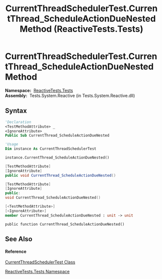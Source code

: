 ﻿---
title: CurrentThreadSchedulerTest.CurrentThread_ScheduleActionDueNested Method  (ReactiveTests.Tests)
TOCTitle: CurrentThread_ScheduleActionDueNested Method
ms:assetid: M:ReactiveTests.Tests.CurrentThreadSchedulerTest.CurrentThread_ScheduleActionDueNested
ms:mtpsurl: https://msdn.microsoft.com/en-us/library/reactivetests.tests.currentthreadschedulertest.currentthread_scheduleactionduenested(v=VS.103)
ms:contentKeyID: 36618885
ms.date: 06/28/2011
mtps_version: v=VS.103
f1_keywords:
- ReactiveTests.Tests.CurrentThreadSchedulerTest.CurrentThread_ScheduleActionDueNested
dev_langs:
- CSharp
- JScript
- VB
- FSharp
- c++
---

# CurrentThreadSchedulerTest.CurrentThread\_ScheduleActionDueNested Method

**Namespace:**  [ReactiveTests.Tests](hh289046\(v=vs.103\).md)  
**Assembly:**  Tests.System.Reactive (in Tests.System.Reactive.dll)

## Syntax

``` vb
'Declaration
<TestMethodAttribute> _
<IgnoreAttribute> _
Public Sub CurrentThread_ScheduleActionDueNested
```

``` vb
'Usage
Dim instance As CurrentThreadSchedulerTest

instance.CurrentThread_ScheduleActionDueNested()
```

``` csharp
[TestMethodAttribute]
[IgnoreAttribute]
public void CurrentThread_ScheduleActionDueNested()
```

``` c++
[TestMethodAttribute]
[IgnoreAttribute]
public:
void CurrentThread_ScheduleActionDueNested()
```

``` fsharp
[<TestMethodAttribute>]
[<IgnoreAttribute>]
member CurrentThread_ScheduleActionDueNested : unit -> unit 
```

``` jscript
public function CurrentThread_ScheduleActionDueNested()
```

## See Also

#### Reference

[CurrentThreadSchedulerTest Class](hh303433\(v=vs.103\).md)

[ReactiveTests.Tests Namespace](hh289046\(v=vs.103\).md)

